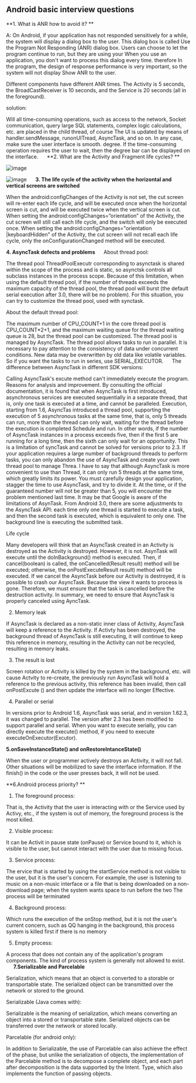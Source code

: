## Android basic interview questions

**1. What is ANR how to avoid it? **

A: On Android, if your application has not responded sensitively for a while, the system will display a dialog box to the user. This dialog box is called
Use the Program Not Responding (ANR) dialog box.
Users can choose to let the program continue to run, but they are using your
When you use an application, you don't want to process this dialog every time. therefore
In the program, the design of response performance is very important, so the system will not display
Show ANR to the user.

Different components have different ANR times. The Activity is 5 seconds, the BroadCastReceiver is 10 seconds, and the Service is 20 seconds (all in the foreground).

solution:

Will all time-consuming operations, such as access to the network, Socket communication, query large
SQL statements, complex logic calculations, etc. are placed in the child thread, of course
The UI is updated by means of handler.sendMessage, runonUITread, AsyncTask, and so on. In any case, make sure the user interface is smooth.
degree. If the time-consuming operation requires the user to wait, then the degree bar can be displayed on the interface.
    
**2. What are the Activity and Fragment life cycles? **

![image](https://upload-images.jianshu.io/upload_images/2893137-d63537703193a6d1.png?imageMogr2/auto-orient/)

![image](http://www.jackywang.tech/AndroidInterview-Q-A/picture/fragment-life.png)
    
**3. The life cycle of the activity when the horizontal and vertical screens are switched**

When the android:configChanges of the Activity is not set, the cut screen will re-enter each life cycle, and will be executed once when the horizontal screen is cut, and will be executed twice when the vertical screen is cut.
When setting the android:configChanges=”orientation” of the Activity, the cut screen will still call each life cycle, and the switch will only be executed once.
When setting the android:configChanges="orientation |keyboardHidden" of the Activity, the cut screen will not recall each life cycle, only the onConfigurationChanged method will be executed.

**4. AsyncTask defects and problems**
    
About thread pool:

The thread pool ThreadPoolExecutr corresponding to asynctask is shared within the scope of the process and is static, so asynctsk controls all subclass instances in the process scope. Because of this limitation, when using the default thread pool, if the number of threads exceeds the maximum capacity of the thread pool, the thread pool will burst (the default serial execution after 3.0, there will be no problem). For this situation, you can try to customize the thread pool, used with synctask.

About the default thread pool:

The maximum number of CPU_COUNT+1 in the core thread pool is CPU_COUNT*2+1, and the maximum waiting queue for the thread waiting queue is 28, but the thread pool can be customized. The thread pool is managed by AsyncTask. The thread pool allows tasks to run in parallel. It is necessary to pay attention to the consistency of data under concurrent conditions. New data may be overwritten by old data like volatile variables. So if you want the tasks to run in series, use SERIAL_EXECUTOR.
    
The difference between AsyncTask in different SDK versions:

Calling AsyncTask's excute method can't immediately execute the program. Reasons for analysis and improvement. By consulting the official documentation, it is found that when AsyncTask is first introduced, asynchronous services are executed sequentially in a separate thread, that is, only one task is executed at a time, and cannot be paralleled. Execution, starting from 1.6, AsyncTas introduced a thread pool, supporting the execution of 5 asynchronous tasks at the same time, that is, only 5 threads can run, more than the thread can only wait, waiting for the thread before the execution is completed Schedule and run. In other words, if the number of AsyncTask instances in a process exceeds five, then if the first 5 are running for a long time, then the sixth can only wait for an opportunity. This is a limitation of syncTask and cannot be solved for versions prior to 2.3. If your application requires a large number of background threads to perform tasks, you can only abandon the use of AsyncTask and create your own thread pool to manage Threa. I have to say that although AsyncTask is more convenient to use than Thread, it can only run 5 threads at the same time, which greatly limits its power. You must carefully design your application, stagger the time to use AsyncTask, and try to divide it. At the time, or if the guaranteed number will not be greater than 5, you will encounter the problem mentioned last time. It may be that Google is aware of the limitations of AsynTask. From Android 3.0, there are some adjustments to the AsyncTask API: each time only one thread is started to execute a task, and then the second task is executed, which is equivalent to only one. The background line is executing the submitted task.

Life cycle

Many developers will think that an AsyncTask created in an Activity is destroyed as the Activity is destroyed. However, it is not. AsynTask will execute until the doInBackground() method is executed. Then, if cancel(boolean) is called, the onCancelled(Result result) method will be executed; otherwise, the onPostExecuteResult result) method will be executed. If we cancel the AsyncTask before our Activity is destroyed, it is possible to crash our AsyncTask. Because the view it wants to process is gone. Therefore, we must ensure that the task is cancelled before the destruction activity. In summary, we need to ensure that AsyncTask is properly canceled using AyncTask.

2. Memory leak

If AsyncTask is declared as a non-static inner class of Activity, AsyncTask will keep a reference to the Activity. If Activty has been destroyed, the background thread of AsyncTask is still executing, it will continue to keep this reference in memory, resulting in the Activity can not be recycled, resulting in memory leaks.

3. The result is lost

Screen rotation or Activity is killed by the system in the background, etc. will cause Actvity to re-create, the previously run AsyncTask will hold a reference to the previous activity, this reference has been invalid, then call onPostExcute () and then update the interface will no longer Effective.

4. Parallel or serial

In versions prior to Android 1.6, AsyncTask was serial, and in version 1.62.3, it was changed to parallel. The version after 2.3 has been modified to support parallel and serial. When you want to execute serially, you can directly execute the execute() method, if you need to execute executeOnExecutor(Excutor).

**5.onSaveInstanceState() and onRestoreIntanceState()**

When the user or programmer actively destroys an Activity, it will not fall.
Other situations will be mobilized to save the interface information. If the finish() in the code or the user presses back, it will not be used.

**6.Android process priority? **

1. The foreground process:

That is, the Activity that the user is interacting with or the Service used by Activy, etc., if the system is out of memory, the foreground process is the most killed.

2. Visible process:

It can be Activit in pause state (onPause) or Service bound to it, which is visible to the user, but cannot interact with the user due to missing focus.

3. Service process:

The ervice that is started by using the startService method is not visible to the user, but it is the user's concern. For example, the user is listening to music on a non-music interface or a file that is being downloaded on a non-download page; when the system wants space to run before the two The process will be terminated

4. Background process:

Which runs the execution of the onStop method, but it is not the user's current concern, such as QQ hanging in the background, this process system is killed first if there is no memory

5. Empty process:

A process that does not contain any of the application's program components. The kind of process system is generally not allowed to exist.
    
**7.Serializable and Parcelable**

Serialization, which means that an object is converted to a storable or transportable state. The serialized object can be transmitted over the network or stored to the ground.

Serializable (Java comes with):

Serializable is the meaning of serialization, which means converting an object into a stored or transportable state. Serialized objects can be transferred over the network or stored locally.

Parcelable (for android only):

In addition to Serializable, the use of Parcelable can also achieve the effect of the phase, but unlike the serialization of objects, the implementation of the Parcelable method is to decompose a complete object, and each part after decomposition is the data supported by the Intent. Type, which also implements the function of passing objects.
